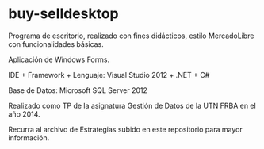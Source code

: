 # buy-selldesktop
Programa de escritorio, realizado con fines didácticos, estilo MercadoLibre con funcionalidades básicas.

Aplicación de Windows Forms.

IDE + Framework + Lenguaje: Visual Studio 2012 + .NET + C#

Base de Datos: Microsoft SQL Server 2012

Realizado como TP de la asignatura Gestión de Datos de la UTN FRBA en el año 2014.

Recurra al archivo de Estrategias subido en este repositorio para mayor información.
